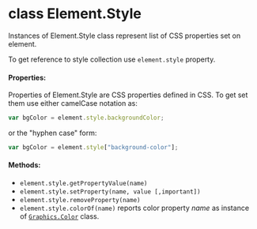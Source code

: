 # class Element.Style

Instances of Element.Style class represent list of CSS properties set on element.

To get reference to style collection use ```element.style``` property.

#### Properties:  

Properties of Element.Style are CSS properties defined in CSS. To get set them use either camelCase notation as: 

```JavaScript
var bgColor = element.style.backgroundColor;
```

or the "hyphen case" form:

```JavaScript
var bgColor = element.style["background-color"];
```

#### Methods:

* `element.style.getPropertyValue(name)`
* `element.style.setProperty(name, value [,important])`
* `element.style.removeProperty(name)`
* `element.style.colorOf(name)` reports color property _name_ as instance of [`Graphics.Color`](Graphics.Color.md) class.

